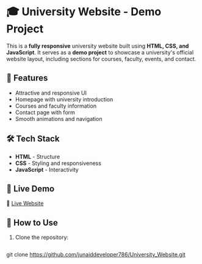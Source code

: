 # 🎓 University Website - Demo Project

This is a **fully responsive** university website built using **HTML, CSS, and JavaScript**. It serves as a **demo project** to showcase a university's official website layout, including sections for courses, faculty, events, and contact.

## 🌟 Features
- Attractive and responsive UI
- Homepage with university introduction
- Courses and faculty information
- Contact page with form
- Smooth animations and navigation

## 🛠️ Tech Stack
- **HTML** - Structure
- **CSS** - Styling and responsiveness
- **JavaScript** - Interactivity

## 🚀 Live Demo
🔗 [Live Website](https://junaiddeveloper786.github.io/University_Website/)

## 📌 How to Use
1. Clone the repository:
   ```bash
git clone https://github.com/junaiddeveloper786/University_Website.git
